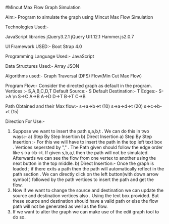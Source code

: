 #Mincut Max Flow Graph Simulation

Aim:- Program to simulate the graph using Mincut Max Flow Simulation

Technologies Used:- 

JavaScript libraries
jQuery3.2.1
jQuery UI1.12.1
Hammer.js2.0.7

UI Framework USED:- 
Boot Strap 4.0

Programming Language Used:- 
JavaScript

Data Structures Used:-
Array
JSON

Algorithms used:-
Graph Traversal (DFS)
Flow(Min Cut Max Flow)

Program Flow:- 
Consider the directed graph as default in the program.
Vertices :- S,A,B,C,D,T
Default Source:- S
Default Destination:- T
Edges:- 
  S->A \n
  S->C
  A->B
  A->D
  D->T
  B->T
  C->B

Path Obtained and their Max flow:- 
  s->a->b->t (10)
  s->a->d->t (20)
  s->c->b->t (15)
 
Direction For Use:- 
  1. Suppose we want to insert the path s,a,b,t . We can do this in two ways:-
    a) Step By Step Insertion
    b) Direct Insertion
    a) Step By Step Insertion :-
        For this we will have to insert the path in the top left text box . Vertices sepersted by "," . The Path given should follow the edge order like 
        s->a->b->t. If given s,b,a,t then the path will not be simulated.
        Afterwards we can see the flow from one vertex to another using the next button in the top middle.
    b)  Direct Insertion:-
        Once  the graph is loaded ; if there exits a path then the path will automatically reflect in the path section . 
        We can directly click on the left button(with down arrow symbol ) followed by the path vertices to insert the path and get the flow.
  2. Now if we want to change the source and destination we can update the source and destination vertices also . Using the text box provided.
      But these source and destination should have a valid path or else the flow path will not be generated as well as the flow.
  3. If we want to alter the graph we can make use of the edit graph tool to do so.
        
  

